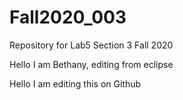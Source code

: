 # Fall2020_003
Repository for Lab5 Section 3 Fall 2020

Hello I am Bethany, editing from eclipse

Hello I am editing this on Github

